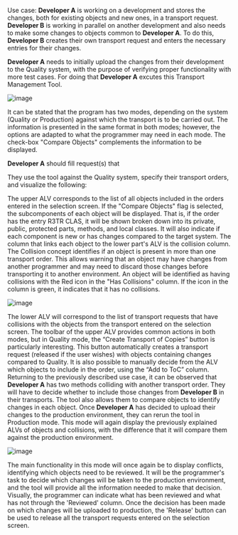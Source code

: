 Use case: **Developer A** is working on a development and stores the changes, both for existing objects and new ones, in a transport request. **Developer B** is working in parallel on another development and also needs to make some changes to objects common to **Developer A**. To do this, **Developer B** creates their own transport request and enters the necessary entries for their changes.

**Developer A** needs to initially upload the changes from their development to the Quality system, with the purpose of verifying proper functionality with more test cases.
For doing that **Developer A** excutes this Transport Management Tool.

![image](https://github.com/Mango-CorpGitHub/TransportManagementTool/assets/158566836/0011595c-3cae-45e9-a775-accd6111aec7)

It can be stated that the program has two modes, depending on the system (Quality or Production) against which the transport is to be carried out. The information is presented in the same format in both modes; however, the options are adapted to what the programmer may need in each mode. The check-box "Compare Objects" complements the information to be displayed.

**Developer A** should fill request(s) that 




 They use the tool against the Quality system, specify their transport orders, and visualize the following:

The upper ALV corresponds to the list of all objects included in the orders entered in the selection screen. If the "Compare Objects" flag is selected, the subcomponents of each object will be displayed. That is, if the order has the entry R3TR CLAS, it will be shown broken down into its private, public, protected parts, methods, and local classes. It will also indicate if each component is new or has changes compared to the target system. The column that links each object to the lower part's ALV is the collision column. The Collision concept identifies if an object is present in more than one transport order. This allows warning that an object may have changes from another programmer and may need to discard those changes before transporting it to another environment. An object will be identified as having collisions with the Red icon in the "Has Collisions" column. If the icon in the column is green, it indicates that it has no collisions.

 ![image](https://github.com/Mango-CorpGitHub/TransportManagementTool/assets/158566836/7376437e-ff51-4715-aafa-712dc1f0ac80)

The lower ALV will correspond to the list of transport requests that have collisions with the objects from the transport entered on the selection screen.
The toolbar of the upper ALV provides common actions in both modes, but in Quality mode, the “Create Transport of Copies” button is particularly interesting. This button automatically creates a transport request (released if the user wishes) with objects containing changes compared to Quality. It is also possible to manually decide from the ALV which objects to include in the order, using the “Add to ToC” column.
Returning to the previously described use case, it can be observed that **Developer A** has two methods colliding with another transport order. They will have to decide whether to include those changes from **Developer B** in their transports. The tool also allows them to compare objects to identify changes in each object.
Once **Developer A** has decided to upload their changes to the production environment, they can rerun the tool in Production mode. This mode will again display the previously explained ALVs of objects and collisions, with the difference that it will compare them against the production environment.

![image](https://github.com/Mango-CorpGitHub/TransportManagementTool/assets/158566836/dd64ab05-9945-4246-8c5a-549f4e8c027e)
 
The main functionality in this mode will once again be to display conflicts, identifying which objects need to be reviewed. It will be the programmer's task to decide which changes will be taken to the production environment, and the tool will provide all the information needed to make that decision. Visually, the programmer can indicate what has been reviewed and what has not through the 'Reviewed' column.
Once the decision has been made on which changes will be uploaded to production, the 'Release' button can be used to release all the transport requests entered on the selection screen.

